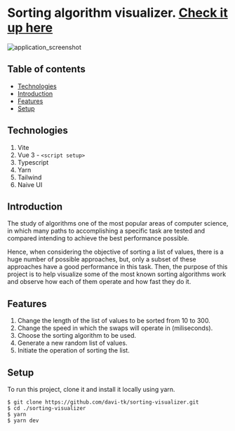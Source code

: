 # Sorting algorithm visualizer. [Check it up here](https://davi-tk.github.io/sorting-visualizer/)

![application_screenshot](https://i.imgur.com/0077tq3.png)

## Table of contents

- [Technologies](#technologies)
- [Introduction](#introduction)
- [Features](#features)
- [Setup](#setup)

## Technologies

1. Vite
1. Vue 3 - ```<script setup>```
1. Typescript
1. Yarn
1. Tailwind
1. Naive UI

## Introduction

The study of algorithms one of the most popular areas of computer science, in which
many paths to accomplishing a specific task are tested and compared intending to achieve
the best performance possible. 

Hence, when considering the objective of sorting a list of values, there is a huge number of possible approaches, but, only a subset of these approaches have a good performance in
this task. Then, the purpose of this project is to help visualize some of the most known 
sorting algorithms work and observe how each of them operate and how fast they do it. 

## Features

1. Change the length of the list of values to be sorted from 10 to 300.
1. Change the speed in which the swaps will operate in (miliseconds).
1. Choose the sorting algorithm to be used.
1. Generate a new random list of values.
1. Initiate the operation of sorting the list.

## Setup

To run this project, clone it and install it locally using yarn.

```
$ git clone https://github.com/davi-tk/sorting-visualizer.git
$ cd ./sorting-visualizer
$ yarn
$ yarn dev
```
